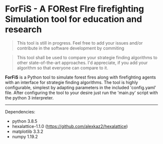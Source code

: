 # ForFiS - A FORest FIre firefighting Simulation tool for education and research

>This tool is still in progress. Feel free to add your issues and/or contribute in the software development by commiting

>This tool shall be used to compare your strategie finding algorithms to other state-of-the-art approaches. I'd appreciate, if you add your algorithm so that everyone can compare to it.

**ForFiS** is a Python tool to simulate forest fires along with firefighting agents with an interface for strategie finding algorithms. 
The tool is highly configurable, simplest by adapting parameters in the included 'config.yaml' file. After configuring the tool to your desire just run the 'main.py' script with the python 3 interpreter.

---
Dependencies:
* python 3.8.5
* hexalattice-1.1.0 (https://github.com/alexkaz2/hexalattice)
* matplotlib 3.3.2
* numpy 1.19.2
